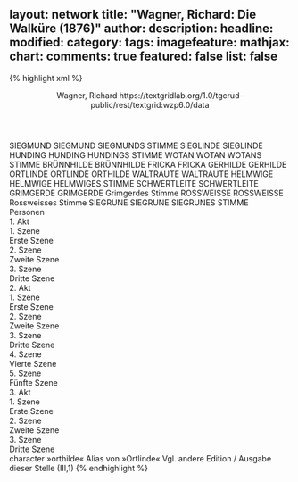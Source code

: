 layout: network
title: "Wagner, Richard: Die Walküre (1876)"
author:
description:
headline:
modified:
category:
tags:
imagefeature:
mathjax:
chart:
comments: true
featured: false
list: false
---
{% highlight xml %}
<?xml-model href="https://raw.githubusercontent.com/DLiNa/project/master/rules/lina.rnc"?><?xml-model href="https://raw.githubusercontent.com/DLiNa/project/master/rules/lina.sch"?>
<play xmlns="http://lina.digital">
  <header>
    <title>Die Walküre</title>
    <author>Wagner, Richard</author>
    <date when="1853" type="print"/>
  	<date when="1876" type="premiere"/>
  	<source>https://textgridlab.org/1.0/tgcrud-public/rest/textgrid:wzp6.0/data</source>
  </header>
  <personae>
    <character>
      <name>SIEGMUND</name>
      <alias xml:id="siegmund">
        <name>SIEGMUND</name>
      </alias>
    	<alias xml:id="siegmunds_stimme" type="voiceOf">
    		<name>SIEGMUNDS STIMME</name>
    	</alias>
    </character>
    <character>
      <name>SIEGLINDE</name>
      <alias xml:id="sieglinde">
        <name>SIEGLINDE</name>
      </alias>
    </character>
    <character>
      <name>HUNDING</name>
      <alias xml:id="hunding">
        <name>HUNDING</name>
      </alias>
    	<alias xml:id="hundings_stimme" type="voiceOf">
    		<name>HUNDINGS STIMME</name>
    	</alias>
    </character>
    <character>
      <name>WOTAN</name>
      <alias xml:id="wotan">
        <name>WOTAN</name>
      </alias>
    	<alias xml:id="wotans_stimme" type="voiceOf">
    		<name>WOTANS STIMME</name>
    	</alias>
    </character>
    <character>
      <name>BRÜNNHILDE</name>
      <alias xml:id="brünnhilde">
        <name>BRÜNNHILDE</name>
      </alias>
    </character>
    <character>
      <name>FRICKA</name>
      <alias xml:id="fricka">
        <name>FRICKA</name>
      </alias>
    </character>
    <character>
      <name>GERHILDE</name>
      <alias xml:id="gerhilde">
        <name>GERHILDE</name>
      </alias>
    </character>
    <character>
      <name>ORTLINDE</name>
      <alias xml:id="ortlinde">
        <name>ORTLINDE</name>
      </alias>
    	<alias xml:id="orthilde">
    		<name>ORTHILDE</name>
    	</alias>
    </character>
    <character>
      <name>WALTRAUTE</name>
      <alias xml:id="waltraute">
        <name>WALTRAUTE</name>
      </alias>
    </character>
    <character>
      <name>HELMWIGE</name>
      <alias xml:id="helmwige">
        <name>HELMWIGE</name>
      </alias>
    	<alias xml:id="helmwiges_stimme" type="voiceOf">
    		<name>HELMWIGES STIMME</name>
    	</alias>
    </character>
    <character>
      <name>SCHWERTLEITE</name>
      <alias xml:id="schwertleite">
        <name>SCHWERTLEITE</name>
      </alias>
    </character>
    <character>
      <name>GRIMGERDE</name>
      <alias xml:id="grimgerde">
        <name>GRIMGERDE</name>
      </alias>
    	<alias xml:id="grimgerdes_stimme" type="voiceOf">
    		<name>Grimgerdes Stimme</name>
    	</alias>
    </character>
    <character>
      <name>ROSSWEISSE</name>
      <alias xml:id="rossweisse">
        <name>ROSSWEISSE</name>
      </alias>
    	<alias xml:id="rossweisses_stimme">
    		<name>Rossweisses Stimme</name>
    	</alias>
    </character>
    <character>
      <name>SIEGRUNE</name>
      <alias xml:id="siegrune">
        <name>SIEGRUNE</name>
      </alias>
    	<alias xml:id="siegrunes_stimme">
    		<name>SIEGRUNES STIMME</name>
    	</alias>
    </character>
  </personae>
  <text>
    <div>
      <head>Personen</head>
    </div>
    <div>
      <head>1. Akt</head>
      <div>
        <head>1. Szene</head>
        <div>
          <head>Erste Szene</head>
          <sp who="#siegmund">
            <amount n="9" unit="speech_acts"/>
            <amount n="192" unit="words"/>
            <amount n="46" unit="lines"/>
            <amount n="993" unit="chars"/>
          </sp>
          <sp who="#sieglinde">
            <amount n="7" unit="speech_acts"/>
            <amount n="124" unit="words"/>
            <amount n="28" unit="lines"/>
            <amount n="613" unit="chars"/>
          </sp>
        </div>
      </div>
      <div>
        <head>2. Szene</head>
        <div>
          <head>Zweite Szene</head>
          <sp who="#sieglinde">
            <amount n="5" unit="speech_acts"/>
            <amount n="64" unit="words"/>
            <amount n="13" unit="lines"/>
            <amount n="298" unit="chars"/>
          </sp>
          <sp who="#hunding">
            <amount n="7" unit="speech_acts"/>
            <amount n="307" unit="words"/>
            <amount n="64" unit="lines"/>
            <amount n="1457" unit="chars"/>
          </sp>
          <sp who="#siegmund">
            <amount n="5" unit="speech_acts"/>
            <amount n="531" unit="words"/>
            <amount n="118" unit="lines"/>
            <amount n="2649" unit="chars"/>
          </sp>
        </div>
      </div>
      <div>
        <head>3. Szene</head>
        <div>
          <head>Dritte Szene</head>
          <sp who="#siegmund">
            <amount n="15" unit="speech_acts"/>
            <amount n="751" unit="words"/>
            <amount n="187" unit="lines"/>
            <amount n="3814" unit="chars"/>
          </sp>
          <sp who="#sieglinde">
            <amount n="14" unit="speech_acts"/>
            <amount n="680" unit="words"/>
            <amount n="146" unit="lines"/>
            <amount n="3256" unit="chars"/>
          </sp>
        </div>
      </div>
    </div>
    <div>
      <head>2. Akt</head>
      <div>
        <head>1. Szene</head>
        <div>
          <head>Erste Szene</head>
          <sp who="#wotan">
            <amount n="18" unit="speech_acts"/>
            <amount n="314" unit="words"/>
            <amount n="74" unit="lines"/>
            <amount n="1556" unit="chars"/>
          </sp>
          <sp who="#brünnhilde">
            <amount n="3" unit="speech_acts"/>
            <amount n="110" unit="words"/>
            <amount n="36" unit="lines"/>
            <amount n="707" unit="chars"/>
          </sp>
          <sp who="#fricka">
            <amount n="18" unit="speech_acts"/>
            <amount n="726" unit="words"/>
            <amount n="166" unit="lines"/>
            <amount n="3740" unit="chars"/>
          </sp>
        </div>
      </div>
      <div>
        <head>2. Szene</head>
        <div>
          <head>Zweite Szene</head>
          <sp who="#brünnhilde">
            <amount n="11" unit="speech_acts"/>
            <amount n="221" unit="words"/>
            <amount n="49" unit="lines"/>
            <amount n="1090" unit="chars"/>
          </sp>
          <sp who="#wotan">
            <amount n="10" unit="speech_acts"/>
            <amount n="1151" unit="words"/>
            <amount n="273" unit="lines"/>
            <amount n="5855" unit="chars"/>
          </sp>
        </div>
      </div>
      <div>
        <head>3. Szene</head>
        <div>
          <head>Dritte Szene</head>
          <sp who="#siegmund">
            <amount n="4" unit="speech_acts"/>
            <amount n="111" unit="words"/>
            <amount n="29" unit="lines"/>
            <amount n="589" unit="chars"/>
          </sp>
          <sp who="#sieglinde">
            <amount n="3" unit="speech_acts"/>
            <amount n="300" unit="words"/>
            <amount n="79" unit="lines"/>
            <amount n="1574" unit="chars"/>
          </sp>
        </div>
      </div>
      <div>
        <head>4. Szene</head>
        <div>
          <head>Vierte Szene</head>
          <sp who="#brünnhilde">
            <amount n="16" unit="speech_acts"/>
            <amount n="314" unit="words"/>
            <amount n="80" unit="lines"/>
            <amount n="1596" unit="chars"/>
          </sp>
          <sp who="#siegmund">
            <amount n="15" unit="speech_acts"/>
            <amount n="397" unit="words"/>
            <amount n="90" unit="lines"/>
            <amount n="1979" unit="chars"/>
          </sp>
        </div>
      </div>
      <div>
        <head>5. Szene</head>
        <div>
          <head>Fünfte Szene</head>
          <sp who="#siegmund">
            <amount n="2" unit="speech_acts"/>
            <amount n="119" unit="words"/>
            <amount n="28" unit="lines"/>
            <amount n="633" unit="chars"/>
          </sp>
          <sp who="#sieglinde">
            <amount n="3" unit="speech_acts"/>
            <amount n="68" unit="words"/>
            <amount n="18" unit="lines"/>
            <amount n="360" unit="chars"/>
          </sp>
          <sp who="#hundings_stimme">
            <amount n="1" unit="speech_acts"/>
            <amount n="11" unit="words"/>
            <amount n="3" unit="lines"/>
            <amount n="68" unit="chars"/>
          </sp>
          <sp who="#siegmunds_stimme">
            <amount n="1" unit="speech_acts"/>
            <amount n="14" unit="words"/>
            <amount n="3" unit="lines"/>
            <amount n="69" unit="chars"/>
          </sp>
          <sp who="#hunding">
            <amount n="1" unit="speech_acts"/>
            <amount n="9" unit="words"/>
            <amount n="2" unit="lines"/>
            <amount n="52" unit="chars"/>
          </sp>
          <sp who="#brünnhilde">
            <amount n="2" unit="speech_acts"/>
            <amount n="12" unit="words"/>
            <amount n="3" unit="lines"/>
            <amount n="65" unit="chars"/>
          </sp>
          <sp who="#wotan">
            <amount n="2" unit="speech_acts"/>
            <amount n="47" unit="words"/>
            <amount n="12" unit="lines"/>
            <amount n="244" unit="chars"/>
          </sp>
        </div>
      </div>
    </div>
    <div>
      <head>3. Akt</head>
      <div>
        <head>1. Szene</head>
        <div>
          <head>Erste Szene</head>
          <sp who="#gerhilde">
            <amount n="7" unit="speech_acts"/>
            <amount n="50" unit="words"/>
            <amount n="14" unit="lines"/>
            <amount n="268" unit="chars"/>
          </sp>
          <sp who="#helmwiges_stimme">
            <amount n="1" unit="speech_acts"/>
            <amount n="12" unit="words"/>
            <amount n="4" unit="lines"/>
            <amount n="109" unit="chars"/>
          </sp>
          <sp who="#ortlinde">
            <amount n="7" unit="speech_acts"/>
            <amount n="84" unit="words"/>
            <amount n="26" unit="lines"/>
            <amount n="563" unit="chars"/>
          </sp>
          <sp who="#waltraute">
            <amount n="11" unit="speech_acts"/>
            <amount n="88" unit="words"/>
            <amount n="22" unit="lines"/>
            <amount n="426" unit="chars"/>
          </sp>
          <sp who="#helmwige">
            <amount n="6" unit="speech_acts"/>
            <amount n="32" unit="words"/>
            <amount n="9" unit="lines"/>
            <amount n="173" unit="chars"/>
          </sp>
          <sp who="#schwertleite">
            <amount n="5" unit="speech_acts"/>
            <amount n="60" unit="words"/>
            <amount n="15" unit="lines"/>
            <amount n="312" unit="chars"/>
          </sp>
          <sp who="#siegrunes_stimme">
            <amount n="1" unit="speech_acts"/>
            <amount n="8" unit="words"/>
            <amount n="2" unit="lines"/>
            <amount n="40" unit="chars"/>
          </sp>
          <sp who="#schwertleite #waltraute">
            <amount n="1" unit="speech_acts"/>
            <amount n="3" unit="words"/>
            <amount n="2" unit="lines"/>
            <amount n="26" unit="chars"/>
          </sp>
          <sp who="#grimgerde #rossweisse">
            <amount n="1" unit="speech_acts"/>
            <amount n="3" unit="words"/>
            <amount n="2" unit="lines"/>
            <amount n="26" unit="chars"/>
          </sp>
          <sp who="#rossweisses_stimme #grimgerdes_stimme">
            <amount n="1" unit="speech_acts"/>
            <amount n="3" unit="words"/>
            <amount n="2" unit="lines"/>
            <amount n="26" unit="chars"/>
          </sp>
          <sp who="#gerhilde #ortlinde #waltraute #schwertleite #helmwige #siegrune">
            <amount n="3" unit="speech_acts"/>
            <amount n="21" unit="words"/>
            <amount n="8" unit="lines"/>
            <amount n="139" unit="chars"/>
          </sp>
          <sp who="#rossweisse #grimgerde">
            <amount n="1" unit="speech_acts"/>
            <amount n="2" unit="words"/>
            <amount n="1" unit="lines"/>
            <amount n="19" unit="chars"/>
          </sp>
          <sp who="#grimgerde">
            <amount n="4" unit="speech_acts"/>
            <amount n="40" unit="words"/>
            <amount n="11" unit="lines"/>
            <amount n="247" unit="chars"/>
          </sp>
          <sp who="#rossweisse">
            <amount n="3" unit="speech_acts"/>
            <amount n="33" unit="words"/>
            <amount n="8" unit="lines"/>
            <amount n="169" unit="chars"/>
          </sp>
          <sp who="#siegrune">
            <amount n="4" unit="speech_acts"/>
            <amount n="38" unit="words"/>
            <amount n="11" unit="lines"/>
            <amount n="205" unit="chars"/>
          </sp>
        	<sp who="#gerhilde #ortlinde #waltraute #schwertleite #helmwige #siegrune #grimgerde #rossweisse">
            <amount n="3" unit="speech_acts"/>
            <amount n="33" unit="words"/>
            <amount n="9" unit="lines"/>
            <amount n="182" unit="chars"/>
          </sp>
          <sp who="#orthilde">
            <amount n="1" unit="speech_acts"/>
            <amount n="6" unit="words"/>
            <amount n="1" unit="lines"/>
            <amount n="23" unit="chars"/>
          </sp>
          <sp who="#brünnhilde">
            <amount n="15" unit="speech_acts"/>
            <amount n="383" unit="words"/>
            <amount n="93" unit="lines"/>
            <amount n="1985" unit="chars"/>
          </sp>
        	<sp who="#gerhilde #schwertleite #helmwige #siegrune #grimgerde #rossweisse">
            <amount n="1" unit="speech_acts"/>
            <amount n="5" unit="words"/>
            <amount n="2" unit="lines"/>
            <amount n="34" unit="chars"/>
          </sp>
        	<sp who="#gerhilde #schwertleite #helmwige #siegrune #grimgerde #rossweisse">
            <amount n="3" unit="speech_acts"/>
            <amount n="29" unit="words"/>
            <amount n="9" unit="lines"/>
            <amount n="164" unit="chars"/>
          </sp>
          <sp who="#sieglinde">
            <amount n="5" unit="speech_acts"/>
            <amount n="140" unit="words"/>
            <amount n="35" unit="lines"/>
            <amount n="724" unit="chars"/>
          </sp>
          <sp who="#wotans_stimme">
            <amount n="1" unit="speech_acts"/>
            <amount n="3" unit="words"/>
            <amount n="1" unit="lines"/>
            <amount n="17" unit="chars"/>
          </sp>
          <sp who="#ortlinde #waltraute">
            <amount n="1" unit="speech_acts"/>
            <amount n="6" unit="words"/>
            <amount n="2" unit="lines"/>
            <amount n="34" unit="chars"/>
          </sp>
        	<sp who="#gerhilde #ortlinde #waltraute #schwertleite #helmwige #siegrune #grimgerde #rossweisse">
            <amount n="1" unit="speech_acts"/>
            <amount n="5" unit="words"/>
            <amount n="2" unit="lines"/>
            <amount n="31" unit="chars"/>
          </sp>
        	<sp who="#gerhilde #ortlinde #waltraute #schwertleite #helmwige #siegrune #grimgerde #rossweisse">
            <amount n="1" unit="speech_acts"/>
            <amount n="28" unit="words"/>
            <amount n="9" unit="lines"/>
            <amount n="152" unit="chars"/>
          </sp>
        </div>
      </div>
      <div>
        <head>2. Szene</head>
        <div>
          <head>Zweite Szene</head>
          <sp who="#wotan">
            <amount n="7" unit="speech_acts"/>
            <amount n="527" unit="words"/>
            <amount n="126" unit="lines"/>
            <amount n="2754" unit="chars"/>
          </sp>
        	<sp who="#gerhilde #ortlinde #waltraute #schwertleite #helmwige #siegrune #grimgerde #rossweisse">
            <amount n="2" unit="speech_acts"/>
            <amount n="48" unit="words"/>
            <amount n="11" unit="lines"/>
            <amount n="265" unit="chars"/>
          </sp>
          <sp who="#rossweisse">
            <amount n="1" unit="speech_acts"/>
            <amount n="5" unit="words"/>
            <amount n="1" unit="lines"/>
            <amount n="26" unit="chars"/>
          </sp>
        	<sp who="#gerhilde #ortlinde #waltraute #schwertleite #helmwige #siegrune #grimgerde #rossweisse">
            <amount n="1" unit="speech_acts"/>
            <amount n="38" unit="words"/>
            <amount n="8" unit="lines"/>
            <amount n="182" unit="chars"/>
          </sp>
          <sp who="#brünnhilde">
            <amount n="3" unit="speech_acts"/>
            <amount n="23" unit="words"/>
            <amount n="6" unit="lines"/>
            <amount n="116" unit="chars"/>
          </sp>
        	<sp who="#gerhilde #ortlinde #waltraute #schwertleite #helmwige #siegrune #grimgerde #rossweisse">
            <amount n="2" unit="speech_acts"/>
            <amount n="7" unit="words"/>
            <amount n="3" unit="lines"/>
            <amount n="43" unit="chars"/>
          </sp>
        </div>
      </div>
      <div>
        <head>3. Szene</head>
        <div>
          <head>Dritte Szene</head>
          <sp who="#brünnhilde">
            <amount n="14" unit="speech_acts"/>
            <amount n="620" unit="words"/>
            <amount n="151" unit="lines"/>
            <amount n="3278" unit="chars"/>
          </sp>
          <sp who="#wotan">
            <amount n="14" unit="speech_acts"/>
            <amount n="640" unit="words"/>
            <amount n="152" unit="lines"/>
            <amount n="3344" unit="chars"/>
          </sp>
        </div>
      </div>
    </div>
  </text>
	<documentation>
		<change n="1" who="dariokampkaspar" type="adjustSpeaker">
			<path/>
			<orig>character »orthilde«</orig>
			<corr>Alias von »Ortlinde«</corr>
			<comment>Vgl. andere Edition / Ausgabe dieser Stelle (III,1)</comment>
		</change>
	</documentation>
</play>
{% endhighlight %}